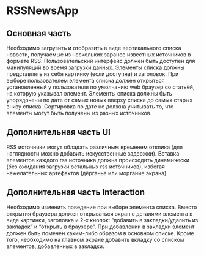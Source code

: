 # RSSNewsApp

## Основная часть

Необходимо загрузить и отобразить в виде вертикального списка новости, получаемые из нескольких заранее известных источников в формате RSS. Пользовательский интерфейс должен быть доступен для манипуляций во время загрузки данных. Элементы списка должны представлять из себя картинку (если доступна) и заголовок. При выборе пользователем элемента списка должен открыться установленный у пользователя по умолчанию web браузер со статьёй, на которую указывал элемент. Элементы списка должны быть упорядочены по дате от самых новых вверху списка до самых старых внизу списка. Сортировка по дате не должна учитывать то, что элементы могут быть получены из разных источников.

## Дополнительная часть UI

RSS источники могут обладать различным временем отклика (для наглядности можно добавить искусственные задержки). Вставка элементов каждого rss источника должна происходить динамически (без ожидания загрузки остальных rss источников), избегая нежелательных артефактов (дёрганье или моргание экрана).

## Дополнительная часть Interaction

Необходимо изменить поведение при выборе элемента списка. Вместо открытия браузера должен открываться экран с деталями элемента в виде картинки, заголовка и 2-х кнопок: “добавить в закладки/удалить из закладок” и “открыть в браузере”. При добавлении в закладки элемент должен быть помечен каким-либо образом в основном списке. Кроме того, необходимо на главном экране добавить вкладку со списком элементов, добавленных в закладки.
